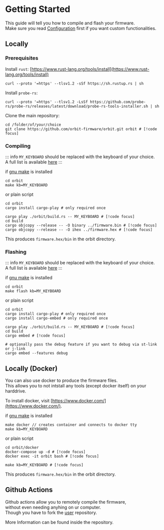 # Getting Started


This guide will tell you how to compile and flash your firmware.  
Make sure you read [Configuration](/configuration.html) first if you want custom functionalities.


## Locally


### Prerequisites

Install `rust`:
[https://www.rust-lang.org/tools/install](https://www.rust-lang.org/tools/install)
```shell
curl --proto '=https' --tlsv1.2 -sSf https://sh.rustup.rs | sh
```

Install `probe-rs`:
```shell
curl --proto '=https' --tlsv1.2 -LsSf https://github.com/probe-rs/probe-rs/releases/latest/download/probe-rs-tools-installer.sh | sh
```

Clone the main repository:
```shell
cd /folder/of/your/choice
git clone https://github.com/orbit-firmware/orbit.git orbit # [!code focus]
```



<div class="c-spacer-small"></div>

### Compiling

::: info
`MY_KEYBOARD` should be replaced with the keyboard of your choice.  
A full list is available [here](https://github.com/orbit-firmware/orbit/tree/master/keyboards)
:::

if [gnu make](https://www.gnu.org/software/make/) is installed
```shell
cd orbit
make kb=MY_KEYBOARD
```

or plain script
```shell
cd orbit
cargo install cargo-play # only required once

cargo play ./orbit/build.rs -- MY_KEYBOARD # [!code focus]
cd build
cargo objcopy --release -- -O binary ../firmware.bin # [!code focus]
cargo objcopy --release -- -O ihex ../firmware.hex # [!code focus]
```

This produces `firmware.hex/bin` in the orbit directory.

<div class="c-spacer-small"></div>

### Flashing

::: info
`MY_KEYBOARD` should be replaced with the keyboard of your choice.  
A full list is available [here](https://github.com/orbit-firmware/orbit/tree/master/keyboards)
:::


if [gnu make](https://www.gnu.org/software/make/) is installed
```shell
cd orbit
make flash kb=MY_KEYBOARD
```

or plain script
```shell
cd orbit
cargo install cargo-play # only required once
cargo install cargo-embed # only required once

cargo play ./orbit/build.rs -- MY_KEYBOARD # [!code focus]
cd build
cargo embed # [!code focus]

# optionally pass the debug feature if you want to debug via st-link or j-link
cargo embed --features debug
```
  
<div class="c-spacer-large"></div>


## Locally (Docker)

You can also use docker to produce the firmware files.  
This allows you to not intstall any tools (except docker itself) on your harddrive.  

To install docker, visit [https://www.docker.com/](https://www.docker.com/).

if [gnu make](https://www.gnu.org/software/make/) is installed
```shell
make docker // creates container and connects to docker tty
make kb=MY_KEYBOARD
```

or plain script
```shell
cd orbit/docker
docker-compose up -d # [!code focus]
docker exec -it orbit bash # [!code focus]

make kb=MY_KEYBOARD # [!code focus]
```

This produces `firmware.hex/bin` in the orbit directory.


<div class="c-spacer-large"></div>

## Github Actions

Github actions allow you to remotely compile the firmware,  
without even needing anyhing on ur computer.  
Though you have to fork the [user](https://github.com/orbit-firmware/user) repository.
  
More Information can be found inside the repository.
